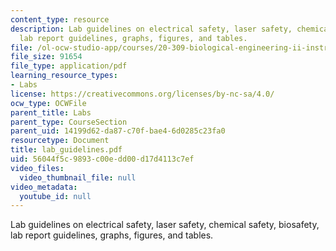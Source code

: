 ```yaml
---
content_type: resource
description: Lab guidelines on electrical safety, laser safety, chemical safety, biosafety,
  lab report guidelines, graphs, figures, and tables.
file: /ol-ocw-studio-app/courses/20-309-biological-engineering-ii-instrumentation-and-measurement-fall-2006/56044f5c9893c00edd00d17d4113c7ef_lab_guidelines.pdf
file_size: 91654
file_type: application/pdf
learning_resource_types:
- Labs
license: https://creativecommons.org/licenses/by-nc-sa/4.0/
ocw_type: OCWFile
parent_title: Labs
parent_type: CourseSection
parent_uid: 14199d62-da87-c70f-bae4-6d0285c23fa0
resourcetype: Document
title: lab_guidelines.pdf
uid: 56044f5c-9893-c00e-dd00-d17d4113c7ef
video_files:
  video_thumbnail_file: null
video_metadata:
  youtube_id: null
---
```

Lab guidelines on electrical safety, laser safety, chemical safety, biosafety, lab report guidelines, graphs, figures, and tables.